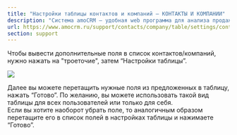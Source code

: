 ```yaml
---
title: "Настройки таблицы контактов и компаний — КОНТАКТЫ И КОМПАНИИ"
description: "Система amoCRM – удобная web программа для анализа продаж, доступная в режиме online из любой точки мира! Подробности узнавайте по указанным на сайте телефонам в Москве."
url: https://www.amocrm.ru/support/contacts/company/table/settings/contacts
section: support
---
```


Чтобы вывести дополнительные поля в список контактов/компаний, нужно нажать на "троеточие", затем “Настройки таблицы”.

![](/uploads/2019/06/table_settings_contact1.png)

Далее вы можете перетащить нужные поля из предложенных в таблицу, нажать “Готово”. По желанию, вы можете использовать такой вид таблицы для всех пользователей или только для себя.  
Если вы хотите наоборот убрать поле, то аналогичным образом перетащите его в список полей в настройках таблицы и нажимаете “Готово”.